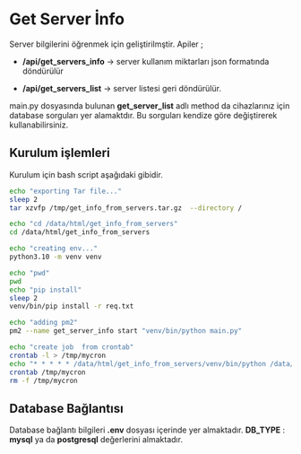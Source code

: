 # Get Server İnfo 
Server bilgilerini öğrenmek için geliştirilmştir. Apiler ;
-   **/api/get_servers_info** -> server kullanım miktarları json formatında döndürülür

-   **/api/get_servers_list** -> server listesi geri döndürülür.

main.py dosyasında bulunan **get_server_list** adlı method da cihazlarınız için database sorguları yer alamaktdır. Bu sorguları kendize göre değiştirerek kullanabilirsiniz.

## Kurulum işlemleri
Kurulum için bash script aşağıdaki gibidir. 
```bash
echo "exporting Tar file..."
sleep 2
tar xzvfp /tmp/get_info_from_servers.tar.gz  --directory /

echo "cd /data/html/get_info_from_servers"
cd /data/html/get_info_from_servers

echo "creating env..."
python3.10 -m venv venv

echo "pwd"
pwd
echo "pip install"
sleep 2
venv/bin/pip install -r req.txt

echo "adding pm2"
pm2 --name get_server_info start "venv/bin/python main.py"

echo "create job  from crontab"
crontab -l > /tmp/mycron
echo "* * * * * /data/html/get_info_from_servers/venv/bin/python /data/html/get_info_from_servers/cron_methods.py" >> /tmp/mycron
crontab /tmp/mycron
rm -f /tmp/mycron 
```
## Database Bağlantısı
Database bağlantı bilgileri **.env** dosyası içerinde yer almaktadır. 
**DB_TYPE** : **mysql** ya da **postgresql** değerlerini almaktadır. 